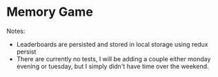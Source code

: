 # Memory Game

Notes:
- Leaderboards are persisted and stored in local storage using redux persist
- There are currently no tests, I will be adding a couple either monday evening or tuesday, but I simply didn't have time over the weekend.
